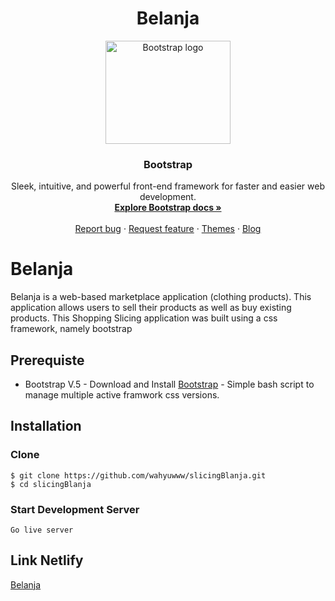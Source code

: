 <h1 align="center">Belanja</h1>


<p align="center">
  <a href="https://getbootstrap.com/">
    <img src="https://getbootstrap.com/docs/5.2/assets/brand/bootstrap-logo-shadow.png" alt="Bootstrap logo" width="200" height="165">
  </a>
</p>

<h3 align="center">Bootstrap</h3>

<p align="center">
  Sleek, intuitive, and powerful front-end framework for faster and easier web development.
  <br>
  <a href="https://getbootstrap.com/docs/5.2/"><strong>Explore Bootstrap docs »</strong></a>
  <br>
  <br>
  <a href="https://github.com/twbs/bootstrap/issues/new?assignees=-&labels=bug&template=bug_report.yml">Report bug</a>
  ·
  <a href="https://github.com/twbs/bootstrap/issues/new?assignees=&labels=feature&template=feature_request.yml">Request feature</a>
  ·
  <a href="https://themes.getbootstrap.com/">Themes</a>
  ·
  <a href="https://blog.getbootstrap.com/">Blog</a>
</p>

# Belanja
Belanja is a web-based marketplace application (clothing products). This application allows users to sell their products as well as buy existing products. This Shopping Slicing application was built using a css framework, namely bootstrap


## Prerequiste
* Bootstrap V.5 - Download and Install [Bootstrap](https://getbootstrap.com/docs/5.0/getting-started/introduction/) - Simple bash script to manage multiple active framwork css versions.


## Installation
### Clone
```
$ git clone https://github.com/wahyuwww/slicingBlanja.git
$ cd slicingBlanja
```

### Start Development Server
```
Go live server
```

## Link Netlify
[Belanja](https://master--zingy-seahorse-3eb135.netlify.app/home)

